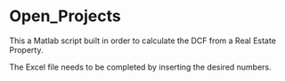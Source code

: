 # Open_Projects

This a Matlab script built in order to calculate the DCF from a Real Estate Property.

The Excel file needs to be completed by inserting the desired numbers. 
